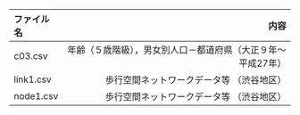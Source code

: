 | ファイル名 | 内容 |
|:-----------|------------:|
| c03.csv | 年齢（５歳階級），男女別人口－都道府県（大正９年～平成27年） |
| link1.csv | 歩行空間ネットワークデータ等 （渋谷地区） |
| node1.csv | 歩行空間ネットワークデータ等 （渋谷地区） |
